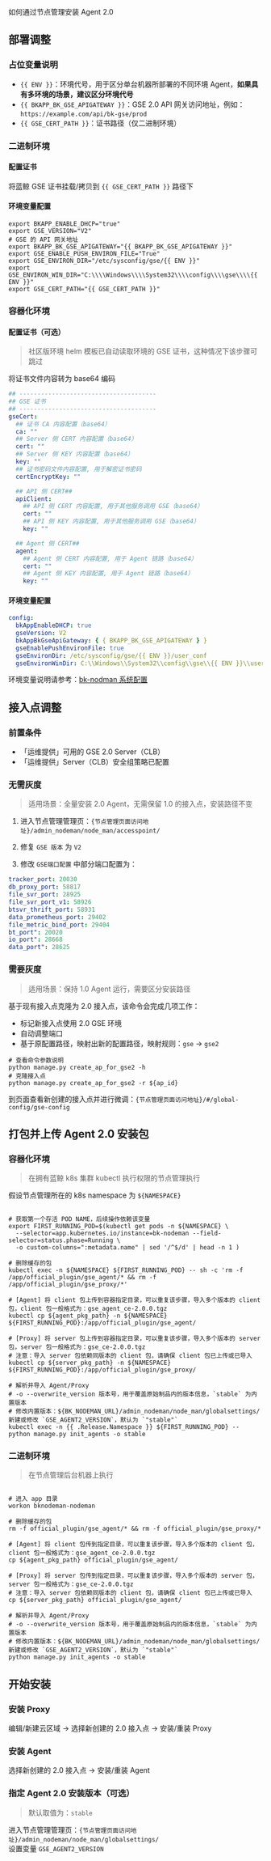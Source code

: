 如何通过节点管理安装 Agent 2.0

## 部署调整

### 占位变量说明

* `{{ ENV }}`：环境代号，用于区分单台机器所部署的不同环境 Agent，**如果具有多环境的场景，建议区分环境代号**
* `{{ BKAPP_BK_GSE_APIGATEWAY }}`：GSE 2.0 API 网关访问地址，例如：
  `https://example.com/api/bk-gse/prod`
* `{{ GSE_CERT_PATH }}`：证书路径（仅二进制环境）

### 二进制环境

#### 配置证书

将蓝鲸 GSE 证书挂载/拷贝到 `{{ GSE_CERT_PATH }}` 路径下

#### 环境变量配置

```shell  
export BKAPP_ENABLE_DHCP="true"
export GSE_VERSION="V2"
# GSE 的 API 网关地址  
export BKAPP_BK_GSE_APIGATEWAY="{{ BKAPP_BK_GSE_APIGATEWAY }}"
export GSE_ENABLE_PUSH_ENVIRON_FILE="True"
export GSE_ENVIRON_DIR="/etc/sysconfig/gse/{{ ENV }}"
export GSE_ENVIRON_WIN_DIR="C:\\\\Windows\\\\System32\\\\config\\\\gse\\\\{{ ENV }}"
export GSE_CERT_PATH="{{ GSE_CERT_PATH }}"
```

### 容器化环境

#### 配置证书（可选）

> 社区版环境 helm 模板已自动读取环境的 GSE 证书，这种情况下该步骤可跳过

将证书文件内容转为 base64 编码

```yaml
## --------------------------------------  
## GSE 证书  
## --------------------------------------  
gseCert:
  ## 证书 CA 内容配置（base64）  
  ca: ""
  ## Server 侧 CERT 内容配置（base64）  
  cert: ""
  ## Server 侧 KEY 内容配置（base64）  
  key: ""
  ## 证书密码文件内容配置, 用于解密证书密码  
  certEncryptKey: ""

  ## API 侧 CERT##
  apiClient:
    ## API 侧 CERT 内容配置, 用于其他服务调用 GSE（base64）
    cert: ""
    ## API 侧 KEY 内容配置, 用于其他服务调用 GSE（base64） 
    key: ""

  ## Agent 侧 CERT##  
  agent:
    ## Agent 侧 CERT 内容配置, 用于 Agent 链路（base64）  
    cert: ""
    ## Agent 侧 KEY 内容配置, 用于 Agent 链路（base64）  
    key: ""
```

#### 环境变量配置

```yaml  
config:
  bkAppEnableDHCP: true
  gseVersion: V2
  bkAppBkGseApiGateway: { { BKAPP_BK_GSE_APIGATEWAY } }
  gseEnablePushEnvironFile: true
  gseEnvironDir: /etc/sysconfig/gse/{{ ENV }}/user_conf
  gseEnvironWinDir: C:\\Windows\\System32\\config\\gse\\{{ ENV }}\\user_conf
```  

环境变量说明请参考：[bk-nodman 系统配置](https://github.com/TencentBlueKing/bk-nodeman/blob/v2.3.x/support-files/kubernetes/helm/bk-nodeman/README.md#bk-nodeman-%E7%B3%BB%E7%BB%9F%E9%85%8D%E7%BD%AE)

## 接入点调整

### 前置条件

* 「运维提供」可用的 GSE 2.0 Server（CLB）
* 「运维提供」Server（CLB）安全组策略已配置

### 无需灰度

> 适用场景：全量安装 2.0 Agent，无需保留 1.0 的接入点，安装路径不变

1. 进入节点管理管理页：`{节点管理页面访问地址}/admin_nodeman/node_man/accesspoint/`

2. 修复 `GSE 版本` 为 `V2`

3. 修改  `GSE端口配置`  中部分端口配置为：

```yaml
tracker_port: 20030
db_proxy_port: 58817
file_svr_port: 28925
file_svr_port_v1: 58926
btsvr_thrift_port: 58931
data_prometheus_port: 29402
file_metric_bind_port: 29404
bt_port": 20020
io_port": 28668
data_port": 28625
```

### 需要灰度

> 适用场景：保持 1.0 Agent 运行，需要区分安装路径


基于现有接入点克隆为 2.0 接入点，该命令会完成几项工作：

* 标记新接入点使用 2.0 GSE 环境
* 自动调整端口
* 基于原配置路径，映射出新的配置路径，映射规则：`gse` -> `gse2`

```shell
# 查看命令参数说明
python manage.py create_ap_for_gse2 -h
# 克隆接入点
python manage.py create_ap_for_gse2 -r ${ap_id}
```

到页面查看新创建的接入点并进行微调：`{节点管理页面访问地址}/#/global-config/gse-config`

## 打包并上传 Agent 2.0 安装包

### 容器化环境

> 在拥有蓝鲸 k8s 集群 kubectl 执行权限的节点管理执行

假设节点管理所在的 k8s namespace 为 `${NAMESPACE}`

```shell

# 获取第一个存活 POD NAME，后续操作依赖该变量
export FIRST_RUNNING_POD=$(kubectl get pods -n ${NAMESPACE} \
  --selector=app.kubernetes.io/instance=bk-nodeman --field- selector=status.phase=Running \
  -o custom-columns=":metadata.name" | sed '/^$/d' | head -n 1 )

# 删除缓存的包
kubectl exec -n ${NAMESPACE} ${FIRST_RUNNING_POD} -- sh -c 'rm -f /app/official_plugin/gse_agent/* && rm -f /app/official_plugin/gse_proxy/*'

# [Agent] 将 client 包上传到容器指定目录，可以重复该步骤，导入多个版本的 client 包，client 包一般格式为：gse_agent_ce-2.0.0.tgz
kubectl cp ${agent_pkg_path} -n ${NAMESPACE} ${FIRST_RUNNING_POD}:/app/official_plugin/gse_agent/  

# [Proxy] 将 server 包上传到容器指定目录，可以重复该步骤，导入多个版本的 server 包，server 包一般格式为：gse_ce-2.0.0.tgz
# 注意：导入 server 包依赖同版本的 client 包，请确保 client 包已上传或已导入
kubectl cp ${server_pkg_path} -n ${NAMESPACE} ${FIRST_RUNNING_POD}:/app/official_plugin/gse_proxy/

# 解析并导入 Agent/Proxy  
# -o --overwrite_version 版本号，用于覆盖原始制品内的版本信息，`stable` 为内置版本
# 修改内置版本：${BK_NODEMAN_URL}/admin_nodeman/node_man/globalsettings/ 新建或修改 `GSE_AGENT2_VERSION`，默认为 `"stable"`
kubectl exec -n {{ .Release.Namespace }} ${FIRST_RUNNING_POD} -- python manage.py init_agents -o stable
```

### 二进制环境

> 在节点管理后台机器上执行

```shell

# 进入 app 目录
workon bknodeman-nodeman

# 删除缓存的包
rm -f official_plugin/gse_agent/* && rm -f official_plugin/gse_proxy/*

# [Agent] 将 client 包传到指定目录，可以重复该步骤，导入多个版本的 client 包，client 包一般格式为：gse_agent_ce-2.0.0.tgz
cp ${agent_pkg_path} official_plugin/gse_agent/

# [Proxy] 将 server 包传到指定目录，可以重复该步骤，导入多个版本的 server 包，server 包一般格式为：gse_ce-2.0.0.tgz
# 注意：导入 server 包依赖同版本的 client 包，请确保 client 包已上传或已导入
cp ${server_pkg_path} official_plugin/gse_agent/

# 解析并导入 Agent/Proxy  
# -o --overwrite_version 版本号，用于覆盖原始制品内的版本信息，`stable` 为内置版本
# 修改内置版本：${BK_NODEMAN_URL}/admin_nodeman/node_man/globalsettings/ 新建或修改 `GSE_AGENT2_VERSION`，默认为 `"stable"`
python manage.py init_agents -o stable
```

## 开始安装

### 安装 Proxy

编辑/新建云区域 -> 选择新创建的 2.0 接入点 -> 安装/重装 Proxy

### 安装 Agent

选择新创建的 2.0 接入点 -> 安装/重装 Agent

### 指定 Agent 2.0 安装版本（可选）

> 默认取值为：`stable`

进入节点管理管理页：`{节点管理页面访问地址}/admin_nodeman/node_man/globalsettings/`  
设置变量 `GSE_AGENT2_VERSION`
